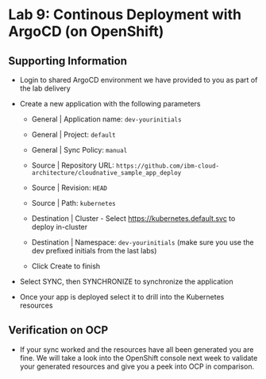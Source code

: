 # Lab 9: Continous Deployment with ArgoCD (on OpenShift)

## Supporting Information

- Login to shared ArgoCD environment we have provided to you as part of the lab delivery

- Create a new application with the following parameters

  - General | Application name: `dev-yourinitials`
  - General | Project: `default`
  - General | Sync Policy: `manual`

  - Source | Repository URL: `https://github.com/ibm-cloud-architecture/cloudnative_sample_app_deploy`
  - Source | Revision: `HEAD`
  - Source | Path: `kubernetes`

  - Destination | Cluster - Select https://kubernetes.default.svc to deploy in-cluster
  - Destination | Namespace: `dev-yourinitials` (make sure you use the dev prefixed initials from the last labs)

  - Click Create to finish

- Select SYNC, then SYNCHRONIZE to synchronize the application
- Once your app is deployed select it to drill into the Kubernetes resources

## Verification on OCP

- If your sync worked and the resources have all been generated you are fine. We will take a look into the OpenShift console next week to validate your generated resources and give you a peek into OCP in comparison.
